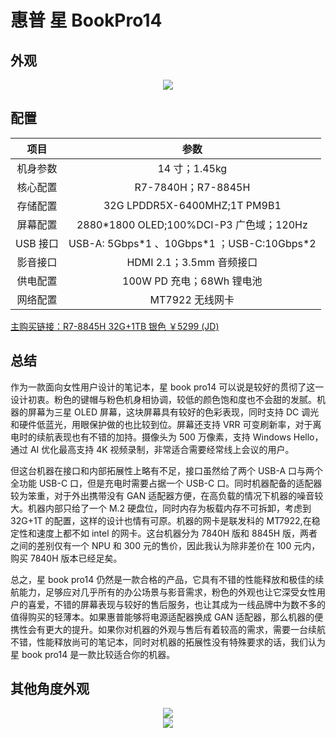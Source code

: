 # 惠普 星 BookPro14

## 外观

<div style="margin: 0 auto; text-align: center; width: 50%"><img src="./assets/星bookpro14%201.png" /></div>

## 配置

|   项目   |                     参数                      |
| :------: | :-------------------------------------------: |
| 机身参数 |                 14 寸；1.45kg                 |
| 核心配置 |              R7-7840H；R7-8845H               |
| 存储配置 |         32G LPDDR5X-6400MHZ;1T PM9B1          |
| 屏幕配置 |   2880\*1800 OLED;100%DCI-P3 广色域；120Hz    |
| USB 接口 | USB-A: 5Gbps\*1 、10Gbps\*1 ；USB-C:10Gbps\*2 |
| 影音接口 |           HDMI 2.1；3.5mm 音频接口            |
| 供电配置 |           100W PD 充电；68Wh 锂电池           |
| 网络配置 |                MT7922 无线网卡                |

[主购买链接：R7-8845H 32G+1TB 银色 ￥5299 (JD)](https://3.cn/2-3heUC5)

## 总结

作为一款面向女性用户设计的笔记本，星 book pro14 可以说是较好的贯彻了这一设计初衷。粉色的键帽与粉色机身相协调，较低的颜色饱和度也不会甜的发腻。机器的屏幕为三星 OLED 屏幕，这块屏幕具有较好的色彩表现，同时支持 DC 调光和硬件低蓝光，用眼保护做的也比较到位。屏幕还支持 VRR 可变刷新率，对于离电时的续航表现也有不错的加持。摄像头为 500 万像素，支持 Windows Hello，通过 AI 优化最高支持 4K 视频录制，非常适合需要经常线上会议的用户。

但这台机器在接口和内部拓展性上略有不足，接口虽然给了两个 USB-A 口与两个全功能 USB-C 口，但是充电时需要占据一个 USB-C 口。同时机器配备的适配器较为笨重，对于外出携带没有 GAN 适配器方便，在高负载的情况下机器的噪音较大。机器内部只给了一个 M.2 硬盘位，同时内存为板载内存不可拆卸，考虑到 32G+1T 的配置，这样的设计也情有可原。机器的网卡是联发科的 MT7922,在稳定性和速度上都不如 intel 的网卡。这台机器分为 7840H 版和 8845H 版，两者之间的差别仅有一个 NPU 和 300 元的售价，因此我认为除非差价在 100 元内，购买 7840H 版本已经足矣。

总之，星 book pro14 仍然是一款合格的产品，它具有不错的性能释放和极佳的续航能力，足够应对几乎所有的办公场景与影音需求，粉色的外观也让它深受女性用户的喜爱，不错的屏幕表现与较好的售后服务，也让其成为一线品牌中为数不多的值得购买的轻薄本。如果惠普能够将电源适配器换成 GAN 适配器，那么机器的便携性会有更大的提升。如果你对机器的外观与售后有着较高的需求，需要一台续航不错，性能释放尚可的笔记本，同时对机器的拓展性没有特殊要求的话，我们认为星 book pro14 是一款比较适合你的机器。

## 其他角度外观

<div style="margin: 0 auto; text-align: center; width: 50%"><img src="./assets/星bookpro14%202.png" /></div>

<div style="margin: 0 auto; text-align: center; width: 50%"><img src="./assets/星bookpro14%203.png" /></div>
